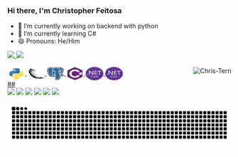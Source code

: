### Hi there, I'm Christopher Feitosa

- 🔭 I’m currently working on backend with python
- 🌱 I’m currently learning C#
- 😄 Pronouns: He/Him

<div>
  <a href="https://github.com/chrisalid">
  <img height="180em" src="https://github-readme-stats.vercel.app/api?username=chrisalid&show_icons=true&theme=chartreuse-dark&include_all_commits=true&count_private=true"/>
  <img height="180em" src="https://github-readme-stats.vercel.app/api/top-langs/?username=chrisalid&layout=compact&langs_count=7&theme=chartreuse-dark"/>
</div>
<div style="display: inline_block"><br>
  <img align="center" alt="Chris-Python" height="30" width="40" src="https://raw.githubusercontent.com/devicons/devicon/master/icons/python/python-original.svg">
  <img align="center" alt="Chris-Flask" height="30" width="40" src="https://github.com/devicons/devicon/blob/master/icons/flask/flask-original.svg">
  <img align="center" alt="Chris-PostgreSQL" height="30" width="40" src="https://github.com/devicons/devicon/blob/master/icons/postgresql/postgresql-original.svg">
  <img align="right" alt="Chris-Tern" src="https://media.discordapp.net/attachments/774655752375369748/879586638886498334/myGif.gif">
  <img align="center" alt="Chris-Csharp" height="30" width="40" src="https://github.com/devicons/devicon/blob/master/icons/csharp/csharp-plain.svg">
  <img align="center" alt="Chris-DotNetCore" height="30" width="40" src="https://github.com/devicons/devicon/blob/master/icons/dotnetcore/dotnetcore-original.svg">
  <img align="center" alt="Chris-MySql" height="30" width="40" src="https://github.com/devicons/devicon/blob/master/icons/dotnetcore/dotnetcore-original.svg">
</div>
  ##

<div>
  <a href="https://www.instagram.com/christ0pher_feitosa" target="_blank"><img src="https://img.shields.io/badge/-Instagram-%23E4405F?style=for-the-badge&logo=instagram&logoColor=white" target="_blank"></a>
  <a href = "mailto:christopherfeitosa17@hotmail.com"><img src="**https://img.shields.io/badge/-Gmail-%23333?style=for-the-badge&logo=gmail&logoColor=white**" target="_blank"></a>
  <a href="https://www.linkedin.com/in/christopher-feitosa-do-monte-bba076178/" target="_blank"><img src="https://img.shields.io/badge/-LinkedIn-%230077B5?style=for-the-badge&logo=linkedin&logoColor=white" target="_blank"></a>
  <a href="https://www.facebook.com/christopher.feitosa.5/" target="_blank"><img src="https://img.shields.io/badge/Facebook-1877F2?style=for-the-badge&logo=facebook&logoColor=white" target="_blank"></a>
  <a href="https://www.reddit.com/user/Chrisalid17" target="_blank"><img src="https://aleen42.github.io/badges/src/reddit.svg" target="_blank"></a>
  <a href="https://br.pinterest.com/christopherfeit/" target="_blank"><img src="https://aleen42.github.io/badges/src/pinterest.svg" target="_blank"></a>
</div>
  
  
![Snake animation](https://github.com/Chrisalid/chrisalid/blob/output/github-contribution-grid-snake.svg)
